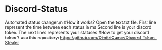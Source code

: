 # Discord-Status
Automated status changer.\n
#How it works?
Open the text.txt file.
First line represent the time between each status in ms
Second line is your discord token.
The next lines represents your statuses
#How to get your discord token ? 
use this repository: https://github.com/DimitriCunev/Discord-Token-Stealer




